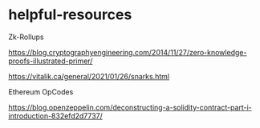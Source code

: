 # helpful-resources

Zk-Rollups

https://blog.cryptographyengineering.com/2014/11/27/zero-knowledge-proofs-illustrated-primer/

https://vitalik.ca/general/2021/01/26/snarks.html

Ethereum OpCodes

https://blog.openzeppelin.com/deconstructing-a-solidity-contract-part-i-introduction-832efd2d7737/
